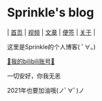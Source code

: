 # Sprinkle's blog
| [首页](index.md) | [视频](video.html) | [文章](article.md) | [便签](note.md) | [关于](about.md) |

这里是Sprinkle的个人博客( ﾟ∀。)

[🔗](egg1.md)[我的bilibili账号🔗](https://space.bilibili.com/504151731)

一切安好，你我无恙

2021年也要加油哦(ノﾟ∀ﾟ)ノ 
